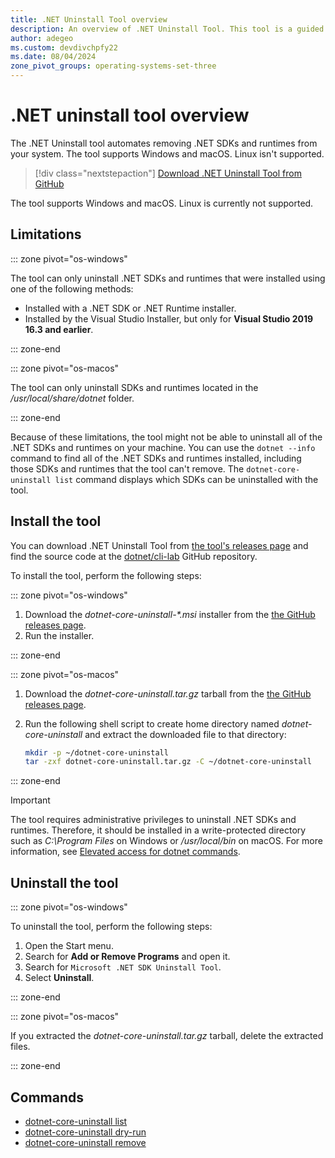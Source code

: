 ```yaml
---
title: .NET Uninstall Tool overview
description: An overview of .NET Uninstall Tool. This tool is a guided command-line tool that removes .NET SDKs and runtimes.
author: adegeo
ms.custom: devdivchpfy22
ms.date: 08/04/2024
zone_pivot_groups: operating-systems-set-three
---
```


# .NET uninstall tool overview

The .NET Uninstall tool automates removing .NET SDKs and runtimes from your system. The tool supports Windows and macOS. Linux isn't supported.

> [!div class="nextstepaction"]
> [Download .NET Uninstall Tool from GitHub](https://aka.ms/dotnet-core-uninstall-tool)

The tool supports Windows and macOS. Linux is currently not supported.

## Limitations

::: zone pivot="os-windows"

The tool can only uninstall .NET SDKs and runtimes that were installed using one of the following methods:

- Installed with a .NET SDK or .NET Runtime installer.
- Installed by the Visual Studio Installer, but only for **Visual Studio 2019 16.3 and earlier**.

::: zone-end

::: zone pivot="os-macos"

The tool can only uninstall SDKs and runtimes located in the _/usr/local/share/dotnet_ folder.

::: zone-end

Because of these limitations, the tool might not be able to uninstall all of the .NET SDKs and runtimes on your machine. You can use the `dotnet --info` command to find all of the .NET SDKs and runtimes installed, including those SDKs and runtimes that the tool can't remove. The `dotnet-core-uninstall list` command displays which SDKs can be uninstalled with the tool.

## Install the tool

You can download .NET Uninstall Tool from [the tool's releases page](https://aka.ms/dotnet-core-uninstall-tool) and find the source code at the [dotnet/cli-lab](https://github.com/dotnet/cli-lab) GitHub repository.

To install the tool, perform the following steps:

::: zone pivot="os-windows"

1. Download the _dotnet-core-uninstall-\*.msi_ installer from the [the GitHub releases page](https://aka.ms/dotnet-core-uninstall-tool).
1. Run the installer.

::: zone-end

::: zone pivot="os-macos"

01. Download the _dotnet-core-uninstall.tar.gz_ tarball from the [the GitHub releases page](https://aka.ms/dotnet-core-uninstall-tool).
01. Run the following shell script to create home directory named _dotnet-core-uninstall_ and extract the downloaded file to that directory:

    ```bash
    mkdir -p ~/dotnet-core-uninstall
    tar -zxf dotnet-core-uninstall.tar.gz -C ~/dotnet-core-uninstall
    ```

::: zone-end

> [!IMPORTANT]
> The tool requires administrative privileges to uninstall .NET SDKs and runtimes. Therefore, it should be installed in a write-protected directory such as _C:\Program Files_ on Windows or _/usr/local/bin_ on macOS. For more information, see [Elevated access for dotnet commands](../tools/elevated-access.md).

## Uninstall the tool

::: zone pivot="os-windows"

To uninstall the tool, perform the following steps:

1. Open the Start menu.
1. Search for **Add or Remove Programs** and open it.
1. Search for `Microsoft .NET SDK Uninstall Tool`.
1. Select **Uninstall**.

::: zone-end

::: zone pivot="os-macos"

If you extracted the _dotnet-core-uninstall.tar.gz_ tarball, delete the extracted files.

::: zone-end

## Commands

- [dotnet-core-uninstall list](uninstall-tool-cli-list.md)
- [dotnet-core-uninstall dry-run](uninstall-tool-cli-dry-run.md)
- [dotnet-core-uninstall remove](uninstall-tool-cli-remove.md)
